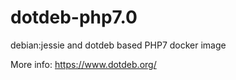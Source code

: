 # dotdeb-php7.0

debian:jessie and dotdeb based PHP7 docker image

More info: https://www.dotdeb.org/
